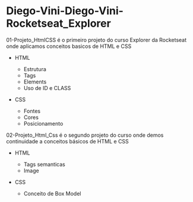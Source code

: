 # Diego-Vini-Diego-Vini-Rocketseat_Explorer

01-Projeto_HtmlCSS é o primeiro projeto do curso Explorer da Rocketseat onde aplicamos conceitos basicos de HTML e CSS

- HTML
  - Estrutura
  - Tags
  - Elements
  - Uso de ID e CLASS

- CSS

  - Fontes
  - Cores
  - Posicionamento

02-Projeto_Html_Css é o segundo projeto do curso onde demos continuidade a conceitos básicos de HTML e CSS 

- HTML
  - Tags semanticas
  - Image
  
- CSS
  - Conceito de Box Model
  
  
  
